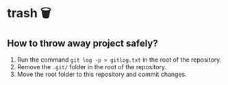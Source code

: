 # trash 🗑️

## How to throw away project safely?

1. Run the command `git log -p > gitlog.txt` in the root of the repository.
2. Remove the `.git/` folder in the root of the repository.
3. Move the root folder to this repository and commit changes.
